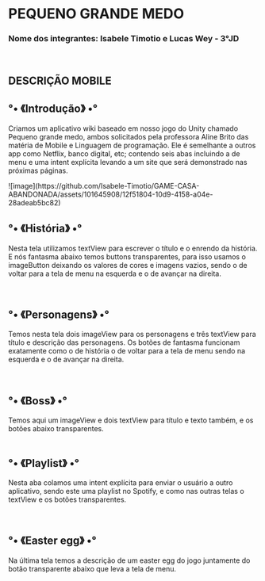 <h1>PEQUENO GRANDE MEDO</h1>
<h3> Nome dos integrantes: Isabele Timotio e Lucas Wey - 3°JD </h3>
<br>
<h2>DESCRIÇÃO MOBILE</h2>
<h2>°• 《Introdução》 •°</h2>
<p> Criamos um aplicativo wiki baseado em nosso jogo do Unity chamado Pequeno grande medo, ambos solicitados pela professora Aline Brito das matéria de Mobile e Linguagem de programação.
Ele é semelhante a outros app como Netflix, banco digital, etc; contendo seis abas incluindo a de menu e uma intent explícita levando a um site que será demonstrado nas próximas páginas. </p>
![image](https://github.com/Isabele-Timotio/GAME-CASA-ABANDONADA/assets/101645908/12f51804-10d9-4158-a04e-28adeab5bc82)

<br>


<h2>°• 《História》 •° </h2>
<p> Nesta tela utilizamos textView para escrever o título e o enrendo da história. E nós fantasma abaixo temos buttons transparentes, para isso usamos o imageButton deixando os valores de cores e imagens vazios, sendo o de voltar para a tela de menu na esquerda e o de avançar na direita. </p>

<br>

<h2>°• 《Personagens》 •° </h2>
<p> Temos nesta tela dois imageView para os personagens e três textView para título e descrição das personagens. Os botões de fantasma funcionam exatamente como o de história o de voltar para a tela de menu sendo na esquerda e o de avançar na direita. </p>
<br>

<h2>°• 《Boss》 •°</h2>
Temos aqui um imageView e dois textView para título e texto também, e os botões abaixo transparentes. 
<br>
<br>

<h2>°• 《Playlist》 •°</h2>
<p> Nesta aba colamos uma intent explícita para enviar o usuário a outro aplicativo, sendo este uma playlist no Spotify, e como nas outras telas o textView e os botões transparentes. </p>
<br>

<h2>°• 《Easter egg》 •°</h2>
<p> Na última tela temos a descrição de um easter egg do jogo juntamente do botão transparente abaixo que leva a tela de menu. </p>

